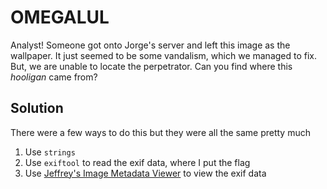 # OMEGALUL

Analyst! Someone got onto Jorge's server and left this image as the wallpaper. It just seemed to be some vandalism, which we managed to fix. But, we are unable to locate the perpetrator. Can you find where this *hooligan* came from?

## Solution
There were a few ways to do this but they were all the same pretty much
1. Use `strings`
2. Use `exiftool` to read the exif data, where I put the flag
3. Use [Jeffrey's Image Metadata Viewer](http://exif.regex.info/exif.cgi) to view the exif data